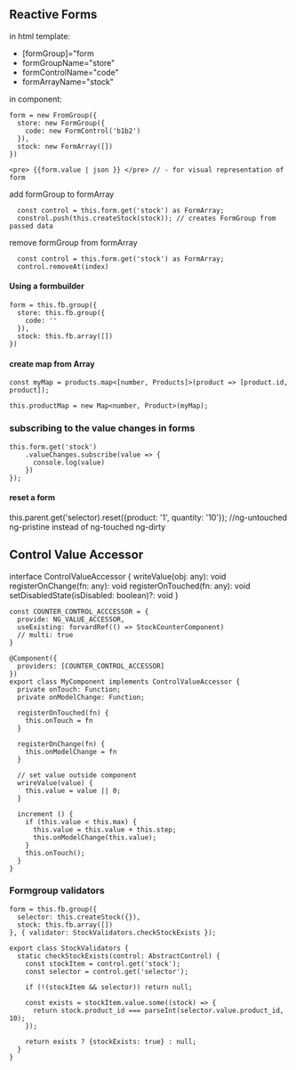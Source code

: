 ## Reactive Forms

in html template: 
- [formGroup]="form
- formGroupName="store"
- formControlName="code"
- formArrayName="stock"

in component:
```
form = new FromGroup({
  store: new FormGroup({
    code: new FormControl('b1b2')
  }),
  stock: new FormArray([])
})
```
```
<pre> {{form.value | json }} </pre> // - for visual representation of form
```

add formGroup to formArray

```
  const control = this.form.get('stock') as FormArray;
  constrol.push(this.createStock(stock)); // creates FormGroup from passed data
```

remove formGroup from formArray

```
  const control = this.form.get('stock') as FormArray;
  control.removeAt(index)
```
#### Using a formbuilder
```
form = this.fb.group({
  store: this.fb.group({
    code: ''
  }),
  stock: this.fb.array([])
})
```

#### create map from Array
```
const myMap = products.map<[number, Products]>(product => [product.id, product]);

this.productMap = new Map<number, Product>(myMap);
```

### subscribing to the value changes in forms

```
this.form.get('stock')
    .valueChanges.subscribe(value => {
      console.log(value) 
    })
});
```

#### reset a form

this.parent.get('selector).reset({product: '1', quantity: '10'}); //ng-untouched ng-pristine instead of ng-touched ng-dirty

## Control Value Accessor

interface ControlValueAccessor {
  writeValue(obj: any): void
  registerOnChange(fn: any): void
  registerOnTouched(fn: any): void
  setDisabledState(isDisabled: boolean)?: void
}

```
const COUNTER_CONTROL_ACCCESSOR = {
  provide: NG_VALUE_ACCESSOR,
  useExisting: forvardRef(() => StockCounterComponent)
  // multi: true
}

@Component({
  providers: [COUNTER_CONTROL_ACCESSOR]
})
export class MyComponent implements ControlValueAccessor {
  private onTouch: Function;
  private onModelChange: Function;
  
  registerOnTouched(fn) {
    this.onTouch = fn
  }
  
  registerOnChange(fn) {
    this.onModelChange = fn
  }
  
  // set value outside component
  wrireValue(value) {
    this.value = value || 0;
  }   
  
  increment () {
    if (this.value < this.max) {
      this.value = this.value + this.step;      
      this.onModelChange(this.value);
    }
    this.onTouch();
  }
}
```
### Formgroup validators

```
form = this.fb.group({
  selector: this.createStock({}),
  stock: this.fb.array([])
}, { validator: StockValidators.checkStockExists });

export class StockValidators {
  static checkStockExists(control: AbstractControl) {
    const stockItem = control.get('stock');
    const selector = control.get('selector');
    
    if (!(stockItem && selector)) return null;
    
    const exists = stockItem.value.some((stock) => {
      return stock.product_id === parseInt(selector.value.product_id, 10);
    });
    
    return exists ? {stockExists: true} : null;
  }
}
```

